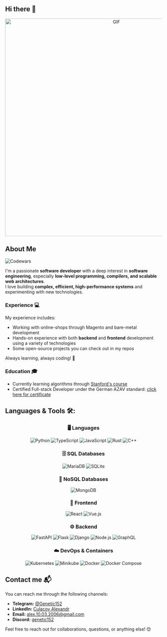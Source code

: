 ## Hi there 👋

<div align="center">
  <img width="700" alt="GIF" align="center" src="https://giffiles.alphacoders.com/219/219067.gif">
</div>

## About Me  

![Codewars](https://www.codewars.com/users/Bingine/badges/small)

I'm a passionate **software developer** with a deep interest in **software engineering**, especially **low-level programming, compilers, and scalable web architectures**.  
I love building **complex, efficient, high-performance systems** and experimenting with new technologies.

### Experience 💻 
My experience includes:
- Working with online-shops through Magento and bare-metal development
- Hands-on experience with both **backend** and **frontend** development using a variety of technologies
- Some open-source projects you can check out in my repos

Always learning, always coding! 🚀

### Education 🎓
- Currently learning algorithms through [Stanford's course](https://www.coursera.org/specializations/algorithms)
- Certified Full-stack Developer under the German AZAV standard: [click here for certificate](https://github.com/user-attachments/files/19336951/Alexandr_Culacov.3.pdf)

## Languages & Tools 🛠:
<div align="center">

### 🖥️ Languages  
![Python](https://img.shields.io/badge/Python-3776AB?style=flat&logo=python&logoColor=white)  ![TypeScript](https://img.shields.io/badge/TypeScript-3178C6?style=flat&logo=typescript&logoColor=white)  ![JavaScript](https://img.shields.io/badge/JavaScript-F7DF1E?style=flat&logo=javascript&logoColor=black)  ![Rust](https://img.shields.io/badge/Rust-FFFFFF?style=flat&logo=rust&logoColor=black)  ![C++](https://img.shields.io/badge/C++-00599C?style=flat&logo=c%2B%2B&logoColor=white)  

### 🗄️ SQL Databases  
![MariaDB](https://img.shields.io/badge/MariaDB-003545?style=flat&logo=mariadb&logoColor=white)  ![SQLite](https://img.shields.io/badge/SQLite-003B57?style=flat&logo=sqlite&logoColor=white)  

### 📂 NoSQL Databases  
![MongoDB](https://img.shields.io/badge/MongoDB-47A248?style=flat&logo=mongodb&logoColor=white)  

### 🎨 Frontend  
![React](https://img.shields.io/badge/React-20232A?style=flat&logo=react&logoColor=61DAFB)  ![Vue.js](https://img.shields.io/badge/Vue.js-4FC08D?style=flat&logo=vue.js&logoColor=white)  

### ⚙️ Backend  
![FastAPI](https://img.shields.io/badge/FastAPI-009688?style=flat&logo=fastapi&logoColor=white)  ![Flask](https://img.shields.io/badge/Flask-000000?style=flat&logo=flask&logoColor=white)  ![Django](https://img.shields.io/badge/Django-092E20?style=flat&logo=django&logoColor=white)  ![Node.js](https://img.shields.io/badge/Node.js-339933?style=flat&logo=node.js&logoColor=white)  ![GraphQL](https://img.shields.io/badge/GraphQL-E10098?style=flat&logo=graphql&logoColor=white)  

### ☁️ DevOps & Containers  
![Kubernetes](https://img.shields.io/badge/Kubernetes-326CE5?style=flat&logo=kubernetes&logoColor=white)  ![Minikube](https://img.shields.io/badge/Minikube-FFFFFF?style=flat&logo=kubernetes&logoColor=326CE5)  ![Docker](https://img.shields.io/badge/Docker-2496ED?style=flat&logo=docker&logoColor=white)  ![Docker Compose](https://img.shields.io/badge/Docker_Compose-2496ED?style=flat&logo=docker&logoColor=white)  

</div>

## Contact me 📬

You can reach me through the following channels:

- **Telegram:** [@Genetic152](https://t.me/Genetic152)
- **LinkedIn:** [Culacov Alexandr](https://linkedin.com/in/culacov-alexandr) 
- **Email:** [alex.10.03.2006@gmail.com](mailto:alex.10.03.2006@gmail.com) 
- **Discord:** [genetic152](https://discordapp.com/users/genetic152) 

Feel free to reach out for collaborations, questions, or anything else! 😊

